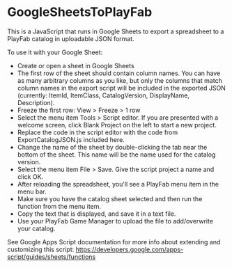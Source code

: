 # GoogleSheetsToPlayFab
This is a JavaScript that runs in Google Sheets to export a spreadsheet to a PlayFab catalog in uploadable JSON format.

To use it with your Google Sheet:
* Create or open a sheet in Google Sheets
* The first row of the sheet should contain column names. You can have as many arbitrary columns as you like, but only the columns that match column names in the export script will be included in the exported JSON (currently: ItemId, ItemClass, CatalogVersion, DisplayName, Description).
* Freeze the first row: View > Freeze > 1 row
* Select the menu item Tools > Script editor. If you are presented with a welcome screen, click Blank Project on the left to start a new project.
* Replace the code in the script editor with the code from ExportCatalogJSON.js included here.
* Change the name of the sheet by double-clicking the tab near the bottom of the sheet. This name will be the name used for the catalog version.
* Select the menu item File > Save. Give the script project a name and click OK.
* After reloading the spreadsheet, you'll see a PlayFab menu item in the menu bar.
* Make sure you have the catalog sheet selected and then run the function from the menu item.
* Copy the text that is displayed, and save it in a text file.
* Use your PlayFab Game Manager to upload the file to add/overwrite your catalog.

See Google Apps Script documentation for more info about extending and customizing this script:
https://developers.google.com/apps-script/guides/sheets/functions
